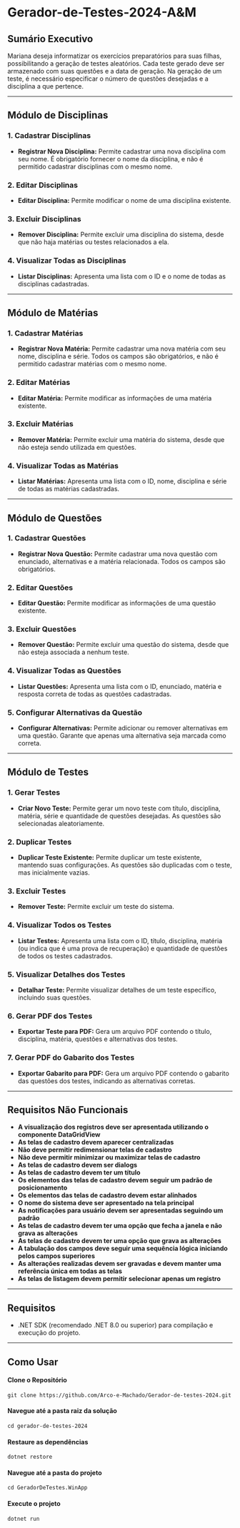 # Gerador-de-Testes-2024-A&M


## Sumário Executivo

Mariana deseja informatizar os exercícios preparatórios para suas filhas, possibilitando a geração de testes aleatórios. Cada teste gerado deve ser armazenado com suas questões e a data de geração. Na geração de um teste, é necessário especificar o número de questões desejadas e a disciplina a que pertence.

---

## Módulo de Disciplinas

### 1. Cadastrar Disciplinas

- **Registrar Nova Disciplina:** Permite cadastrar uma nova disciplina com seu nome. É obrigatório fornecer o nome da disciplina, e não é permitido cadastrar disciplinas com o mesmo nome.

### 2. Editar Disciplinas

- **Editar Disciplina:** Permite modificar o nome de uma disciplina existente.

### 3. Excluir Disciplinas

- **Remover Disciplina:** Permite excluir uma disciplina do sistema, desde que não haja matérias ou testes relacionados a ela.

### 4. Visualizar Todas as Disciplinas

- **Listar Disciplinas:** Apresenta uma lista com o ID e o nome de todas as disciplinas cadastradas.

---

## Módulo de Matérias

### 1. Cadastrar Matérias

- **Registrar Nova Matéria:** Permite cadastrar uma nova matéria com seu nome, disciplina e série. Todos os campos são obrigatórios, e não é permitido cadastrar matérias com o mesmo nome.

### 2. Editar Matérias

- **Editar Matéria:** Permite modificar as informações de uma matéria existente.

### 3. Excluir Matérias

- **Remover Matéria:** Permite excluir uma matéria do sistema, desde que não esteja sendo utilizada em questões.

### 4. Visualizar Todas as Matérias

- **Listar Matérias:** Apresenta uma lista com o ID, nome, disciplina e série de todas as matérias cadastradas.

---

## Módulo de Questões

### 1. Cadastrar Questões

- **Registrar Nova Questão:** Permite cadastrar uma nova questão com enunciado, alternativas e a matéria relacionada. Todos os campos são obrigatórios.

### 2. Editar Questões

- **Editar Questão:** Permite modificar as informações de uma questão existente.

### 3. Excluir Questões

- **Remover Questão:** Permite excluir uma questão do sistema, desde que não esteja associada a nenhum teste.

### 4. Visualizar Todas as Questões

- **Listar Questões:** Apresenta uma lista com o ID, enunciado, matéria e resposta correta de todas as questões cadastradas.

### 5. Configurar Alternativas da Questão

- **Configurar Alternativas:** Permite adicionar ou remover alternativas em uma questão. Garante que apenas uma alternativa seja marcada como correta.

---

## Módulo de Testes

### 1. Gerar Testes

- **Criar Novo Teste:** Permite gerar um novo teste com título, disciplina, matéria, série e quantidade de questões desejadas. As questões são selecionadas aleatoriamente.

### 2. Duplicar Testes

- **Duplicar Teste Existente:** Permite duplicar um teste existente, mantendo suas configurações. As questões são duplicadas com o teste, mas inicialmente vazias.

### 3. Excluir Testes

- **Remover Teste:** Permite excluir um teste do sistema.

### 4. Visualizar Todos os Testes

- **Listar Testes:** Apresenta uma lista com o ID, título, disciplina, matéria (ou indica que é uma prova de recuperação) e quantidade de questões de todos os testes cadastrados.

### 5. Visualizar Detalhes dos Testes

- **Detalhar Teste:** Permite visualizar detalhes de um teste específico, incluindo suas questões.

### 6. Gerar PDF dos Testes

- **Exportar Teste para PDF:** Gera um arquivo PDF contendo o título, disciplina, matéria, questões e alternativas dos testes.

### 7. Gerar PDF do Gabarito dos Testes

- **Exportar Gabarito para PDF:** Gera um arquivo PDF contendo o gabarito das questões dos testes, indicando as alternativas corretas.

---

## Requisitos Não Funcionais

- **A visualização dos registros deve ser apresentada utilizando o componente DataGridView**
- **As telas de cadastro devem aparecer centralizadas**
- **Não deve permitir redimensionar telas de cadastro**
- **Não deve permitir minimizar ou maximizar telas de cadastro**
- **As telas de cadastro devem ser dialogs**
- **As telas de cadastro devem ter um título**
- **Os elementos das telas de cadastro devem seguir um padrão de posicionamento**
- **Os elementos das telas de cadastro devem estar alinhados**
- **O nome do sistema deve ser apresentado na tela principal**
- **As notificações para usuário devem ser apresentadas seguindo um padrão**
- **As telas de cadastro devem ter uma opção que fecha a janela e não grava as alterações**
- **As telas de cadastro devem ter uma opção que grava as alterações**
- **A tabulação dos campos deve seguir uma sequência lógica iniciando pelos campos superiores**
- **As alterações realizadas devem ser gravadas e devem manter uma referência única em todas as telas**
- **As telas de listagem devem permitir selecionar apenas um registro**

---

## Requisitos

- .NET SDK (recomendado .NET 8.0 ou superior) para compilação e execução do projeto.
---
## Como Usar

#### Clone o Repositório
```
git clone https://github.com/Arco-e-Machado/Gerador-de-testes-2024.git
```

#### Navegue até a pasta raiz da solução
```
cd gerador-de-testes-2024
```

#### Restaure as dependências
```
dotnet restore
```

#### Navegue até a pasta do projeto
```
cd GeradorDeTestes.WinApp
```

#### Execute o projeto
```
dotnet run
```
